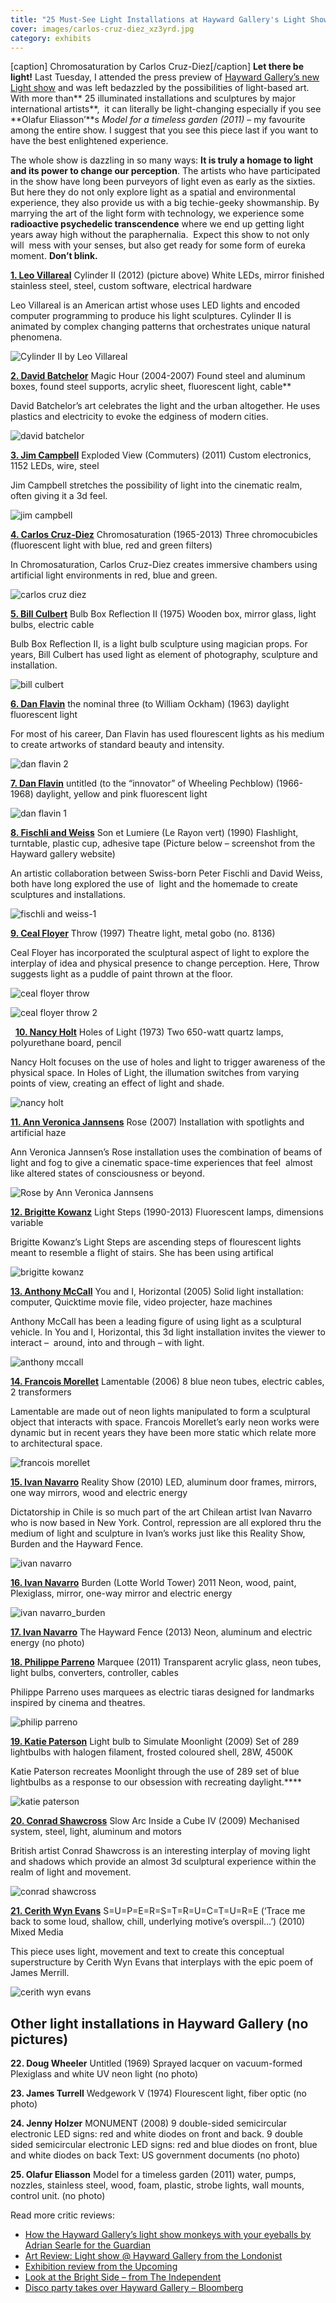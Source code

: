 ```yaml
---
title: "25 Must-See Light Installations at Hayward Gallery's Light Show"
cover: images/carlos-cruz-diez_xz3yrd.jpg
category: exhibits
---
```


[caption] Chromosaturation by Carlos Cruz-Diez[/caption]
**Let there be light!** Last Tuesday, I attended the press preview of [Hayward Gallery’s new Light show](www.haywardlightshow.co.uk/) and was left bedazzled by the possibilities of light-based art. With more than** 25 illuminated installations and sculptures by major international artists**,  it can literally be light-changing especially if you see **Olafur Eliasson’**s *Model for a timeless garden (2011)* – my favourite among the entire show. I suggest that you see this piece last if you want to have the best enlightened experience.

The whole show is dazzling in so many ways: **It is truly a homage to light and its power to change our perception**. The artists who have participated in the show have long been purveyors of light even as early as the sixties. But here they do not only explore light as a spatial and environmental experience, they also provide us with a big techie-geeky showmanship. By marrying the art of the light form with technology, we experience some **radioactive psychedelic transcendence** where we end up getting light years away high without the paraphernalia.  Expect this show to not only will  mess with your senses, but also get ready for some form of eureka moment. **Don’t blink.**

**[1. Leo Villareal](http://www.haywardlightshow.co.uk/artists/#leo-villareal)**
Cylinder II (2012) (picture above)
White LEDs, mirror finished stainless steel, steel, custom software, electrical hardware

Leo Villareal is an American artist whose uses LED lights and encoded computer programming to produce his light sculptures. Cylinder II is animated by complex changing patterns that orchestrates unique natural phenomena.

![Cylinder II by Leo Villareal](./images/leo-villareal_imellg.jpg)

**[2. David Batchelor](http://www.haywardlightshow.co.uk/artists/#leo-villareal)**
Magic Hour (2004-2007)
Found steel and aluminum boxes, found steel supports, acrylic sheet, fluorescent light, cable**

David Batchelor’s art celebrates the light and the urban altogether. He uses plastics and electricity to evoke the edginess of modern cities.

![david batchelor](./images/david-batchelor_ddvems.jpg)

**[3. Jim Campbell](http://www.haywardlightshow.co.uk/artists/#jim-campbell)**
Exploded View (Commuters) (2011)
Custom electronics, 1152 LEDs, wire, steel

Jim Campbell stretches the possibility of light into the cinematic realm, often giving it a 3d feel.

![jim campbell](./images/jim-campbell_qar67m.jpg)

**[4. Carlos Cruz-Diez](http://www.haywardlightshow.co.uk/artists/#carlos-cruz-diez)**
Chromosaturation (1965-2013)
Three chromocubicles (fluorescent light with blue, red and green filters)

In Chromosaturation, Carlos Cruz-Diez creates immersive chambers using artificial light environments in red, blue and green.

![carlos cruz diez](./images/carlos-cruz-diez_xz3yrd.jpg)

**[5. Bill Culbert](http://www.haywardlightshow.co.uk/artists/#bill-cullbert)**
Bulb Box Reflection II (1975)
Wooden box, mirror glass, light bulbs, electric cable

Bulb Box Reflection II, is a light bulb sculpture using magician props. For years, Bill Culbert has used light as element of photography, sculpture and installation.

![bill culbert](./images/bill-culbert_qfbh2m.jpg)

**[6. Dan Flavin](http://www.haywardlightshow.co.uk/artists/#dan-flavin)**
the nominal three (to William Ockham) (1963)
daylight fluorescent light

For most of his career, Dan Flavin has used flourescent lights as his medium to create artworks of standard beauty and intensity.

![dan flavin 2](./images/dan-flavin-2_xqwyct.jpg)

**[7. Dan Flavin](http://www.haywardlightshow.co.uk/artists/#dan-flavin)**
untitled (to the “innovator” of Wheeling Pechblow) (1966-1968)
daylight, yellow and pink fluorescent light

![dan flavin 1](./images/dan-flavin-1_gsaqtj.jpg)

**[8. Fischli and Weiss](http://www.haywardlightshow.co.uk/artists/#fischli-and-weiss)**
Son et Lumiere (Le Rayon vert) (1990)
Flashlight, turntable, plastic cup, adhesive tape
(Picture below – screenshot from the Hayward gallery website)

An artistic collaboration between Swiss-born Peter Fischli and David Weiss, both have long explored the use of  light and the homemade to create sculptures and installations.

![fischli and weiss-1](./images/fischli-and-weiss-1_zo3e7x.jpg)

**[9. Ceal Floyer](http://www.haywardlightshow.co.uk/artists/#ceal-floyer)**
Throw (1997)
Theatre light, metal gobo (no. 8136)

Ceal Floyer has incorporated the sculptural aspect of light to explore the interplay of idea and physical presence to change perception. Here, Throw suggests light as a puddle of paint thrown at the floor.

![ceal floyer throw](./images/ceal-floyer-throw_utl74d.jpg)

![ceal floyer throw 2](./images/ceal-floyer-throw-2_iavkv7.jpg)

 
**[10. Nancy Holt](http://www.haywardlightshow.co.uk/artists/#nancy-holt)**
Holes of Light (1973)
Two 650-watt quartz lamps, polyurethane board, pencil

Nancy Holt focuses on the use of holes and light to trigger awareness of the physical space. In Holes of Light, the illumation switches from varying points of view, creating an effect of light and shade.

![nancy holt](./images/nancy-holt_bdnft8.jpg)

**[11. Ann Veronica Jannsens](http://www.haywardlightshow.co.uk/artists/#ann-veronica-janssens)**
Rose (2007)
Installation with spotlights and artificial haze

Ann Veronica Jannsen’s Rose installation uses the combination of beams of light and fog to give a cinematic space-time experiences that feel  almost like altered states of consciousness or beyond.

![Rose by Ann Veronica Jannsens](./images/ann-veronica-jannsens_meyna4.jpg)

**[12. Brigitte Kowanz](http://www.haywardlightshow.co.uk/artists/#brigitte-kowanz)**
Light Steps (1990-2013)
Fluorescent lamps, dimensions variable

Brigitte Kowanz’s Light Steps are ascending steps of flourescent lights meant to resemble a flight of stairs. She has been using artifical

![brigitte kowanz](./images/brigitte-kowanz_qgehps.jpg)

**[13. Anthony McCall](http://www.haywardlightshow.co.uk/artists/#anthony-mccall)**
You and I, Horizontal (2005)
Solid light installation: computer, Quicktime movie file, video projecter, haze machines

Anthony McCall has been a leading figure of using light as a sculptural vehicle. In You and I, Horizontal, this 3d light installation invites the viewer to interact –  around, into and through – with light.

![anthony mccall](./images/anthony-mccall_rexo7h.jpg)

**[14. Francois Morellet](http://www.haywardlightshow.co.uk/artists/#francois-morellet)**
Lamentable (2006)
8 blue neon tubes, electric cables, 2 transformers

Lamentable are made out of neon lights manipulated to form a sculptural object that interacts with space. Francois Morellet’s early neon works were dynamic but in recent years they have been more static which relate more to architectural space.

![francois morellet](./images/francois-morellet_yb60xv.jpg)

**[15. Ivan Navarro](http://www.haywardlightshow.co.uk/artists/#ivan-navarro)**
Reality Show (2010)
LED, aluminum door frames, mirrors, one way mirrors, wood and electric energy

Dictatorship in Chile is so much part of the art Chilean artist Ivan Navarro who is now based in New York. Control, repression are all explored thru the medium of light and sculpture in Ivan’s works just like this Reality Show, Burden and the Hayward Fence.

![ivan navarro](./images/ivan-navarro_vsvudm.jpg)

**[16. Ivan Navarro](http://www.haywardlightshow.co.uk/artists/#ivan-navarro)**
Burden (Lotte World Tower) 2011
Neon, wood, paint, Plexiglass, mirror, one-way mirror and electric energy

![ivan navarro_burden](./images/ivan-navarro_burden_qq4gy6.jpg)

**[17. Ivan Navarro](http://www.haywardlightshow.co.uk/artists/#ivan-navarro)**
The Hayward Fence (2013)
Neon, aluminum and electric energy
(no photo)

**[18. Philippe Parreno](http://www.haywardlightshow.co.uk/artists/#philippe-parreno)**
Marquee (2011)
Transparent acrylic glass, neon tubes, light bulbs, converters, controller, cables

Philippe Parreno uses marquees as electric tiaras designed for landmarks inspired by cinema and theatres.

![philip parreno](./images/philip-parreno_xwi9zf.jpg)

**[19. Katie Paterson](http://www.haywardlightshow.co.uk/artists/#katie-paterson)**
Light bulb to Simulate Moonlight (2009)
Set of 289 lightbulbs with halogen filament, frosted coloured shell, 28W, 4500K

Katie Paterson recreates Moonlight through the use of 289 set of blue lightbulbs as a response to our obsession with recreating daylight.****

![katie paterson](./images/katie-paterson_vklooq.jpg)

**[20. Conrad Shawcross](http://www.haywardlightshow.co.uk/artists/#conrad-shawcross)**
Slow Arc Inside a Cube IV (2009)
Mechanised system, steel, light, aluminum and motors

British artist Conrad Shawcross is an interesting interplay of moving light and shadows which provide an almost 3d sculptural experience within the realm of light and movement.

![conrad shawcross](./images/conrad-shawcross_tnygoq.jpg)

**[21. Cerith Wyn Evans](http://www.haywardlightshow.co.uk/artists/#cerith-wyn-evans)**
S=U=P=E=R=S=T=R=U=C=T=U=R=E (‘Trace me back to some loud, shallow, chill, underlying motive’s overspil…’) (2010)
Mixed Media

This piece uses light, movement and text to create this conceptual superstructure by Cerith Wyn Evans that interplays with the epic poem of James Merrill.

![cerith wyn evans](./images/cerith-wyn-evans_c7siwi.jpg)

## Other light installations in Hayward Gallery (no pictures)

**22. Doug Wheeler**
Untitled (1969)
Sprayed lacquer on vacuum-formed Plexiglass and white UV neon light
(no photo)

**23. James Turrell**
Wedgework V (1974)
Flourescent light, fiber optic
(no photo)

**24. Jenny Holzer**
MONUMENT (2008)
9 double-sided semicircular electronic LED signs: red and white diodes on front and back. 9 double sided semicircular electronic LED signs: red and blue diodes on front, blue and white diodes on back
Text: US government documents
(no photo)

**25. Olafur Eliasson**
Model for a timeless garden (2011)
water, pumps, nozzles, stainless steel, wood, foam, plastic, strobe lights, wall mounts, control unit.
(no photo)

Read more critic reviews:

- [How the Hayward Gallery’s light show monkeys with your eyeballs by Adrian Searle for the Guardian](http://www.guardian.co.uk/artanddesign/2013/jan/28/hayward-gallery-light-show-exhibition)
- [Art Review: Light show @ Hayward Gallery from the Londonist](http://londonist.com/2013/01/art-review-light-show-hayward-gallery.php)
- [Exhibition review from the Upcoming](http://www.theupcoming.co.uk/2013/01/30/exhibition-review-light-show-at-the-hayward-gallery/)
- [Look at the Bright Side – from The Independent](http://www.independent.co.uk/arts-entertainment/art/look-on-the-bright-side-light-show-at-the-hayward-gallery-8478999.html)
- [Disco party takes over Hayward Gallery – Bloomberg ](http://www.independent.co.uk/arts-entertainment/art/look-on-the-bright-side-light-show-at-the-hayward-gallery-8478999.html)
